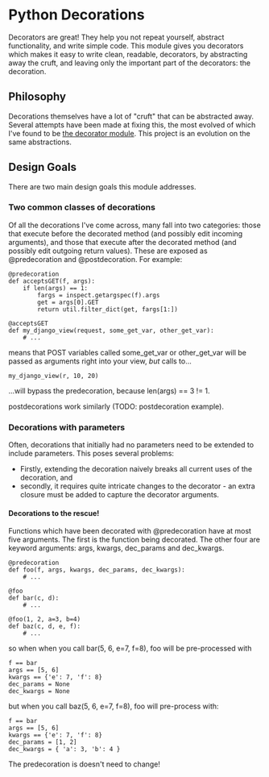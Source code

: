 # Python Decorations

Decorators are great! They help you not repeat yourself, abstract functionality, and write simple code. This module gives you decorators which makes it easy to write clean, readable, decorators, by abstracting away the cruft, and leaving only the important part of the decorators: the decoration.

## Philosophy
Decorations themselves have a lot of "cruft" that can be abstracted away. Several attempts have been made at fixing this, the most evolved of which I've found to be [the decorator module](http://pypi.python.org/pypi/decorator/). This project is an evolution on the same abstractions.

## Design Goals

There are two main design goals this module addresses.

### Two common classes of decorations

Of all the decorations I've come across, many fall into two categories: those that execute before the decorated method (and possibly edit incoming arguments), and those that execute after the decorated method (and possibly edit outgoing return values). These are exposed as @predecoration and @postdecoration. For example:

    @predecoration
    def acceptsGET(f, args):
        if len(args) == 1:
            fargs = inspect.getargspec(f).args
            get = args[0].GET
            return util.filter_dict(get, fargs[1:])
    
    @acceptsGET
    def my_django_view(request, some_get_var, other_get_var):
        # ...
        
means that POST variables called some_get_var or other_get_var will be passed as arguments right into your view, *but* calls to...
    
    my_django_view(r, 10, 20)
    
...will bypass the predecoration, because len(args) == 3 != 1.

postdecorations work similarly (TODO: postdecoration example).

### Decorations with parameters

Often, decorations that initially had no parameters need to be extended to include parameters. This poses several problems:

* Firstly, extending the decoration naively breaks all current uses of the decoration, and
* secondly, it requires quite intricate changes to the decorator - an extra closure must be added to capture the decorator arguments.

#### Decorations to the rescue!

Functions which have been decorated with @predecoration have at most five arguments. The first is the function being decorated. The other four are keyword arguments: args, kwargs, dec\_params and dec\_kwargs.

    @predecoration
    def foo(f, args, kwargs, dec_params, dec_kwargs):
        # ...
    
    @foo
    def bar(c, d):
        # ...
    
    @foo(1, 2, a=3, b=4)
    def baz(c, d, e, f):
        # ...

so when when you call bar(5, 6, e=7, f=8), foo will be pre-processed with

    f == bar
    args == [5, 6]
    kwargs == {'e': 7, 'f': 8}
    dec_params = None
    dec_kwargs = None

but when you call baz(5, 6, e=7, f=8), foo will pre-process with:

    f == bar
    args == [5, 6]
    kwargs == {'e': 7, 'f': 8}
    dec_params = [1, 2]
    dec_kwargs = { 'a': 3, 'b': 4 }

The predecoration is doesn't need to change!
